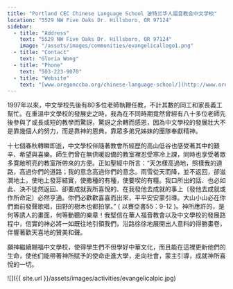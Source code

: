 ```yaml
---
title: "Portland CEC Chinese Language School 波特兰华人福音教会中文学校"
location: "5529 NW Five Oaks Dr. Hillsboro, OR 97124"
sidebar:
  - title: "Address"
    text: "5529 NW Five Oaks Dr. Hillsboro, OR 97124"
    image: "/assets/images/communities/evangelicallogo1.png"
  - title: "Contact"
    text: "Gloria Wong"
  - title: "Phone"
    text: "503-223-9070"
  - title: "Website"
    text: "[www.oregonccba.org/chinese-language-school/](http://www.oregonccba.org/chinese-language-school/)"
---
```


1997年以來，中文學校先後有80多位老師執鞭任教，不計其數的同工和家長義工幫忙。在重溫中文學校的發展史之時，我為在不同時期竟然曾經有八十多位老師先後參與了或長或短的教學而驚訝，驚訝之余轉而感恩，因為中文學校的發展壯大不是靠幾個人的努力，而是靠神的恩典，靠眾多弟兄姊妹的團隊奉獻精神。

十七個春秋轉瞬即逝，中文學校伴隨著教會所經歷的高山低谷也感受著其中的艱辛、希望與喜樂。師生們曾在無供暖設備的教室裡忍受寒冷上課，同時也享受著眾多寛敞明亮的教室所帶來的方便。正如聖經中所言：“天怎樣高過地，照樣我的道路，高過你們的道路；我的意念高過你們的意念。雨雪從天而降，並不返回，卻滋潤地土，使地上發芽結實，使撒種的有種，使要喫的有糧。我口所出的話、也必如此、決不徒然返回、卻要成就我所喜悅的、在我發他去成就的事上〔發他去成就或作所命定〕必然亨通。你們必歡歡喜喜而出來，平平安安蒙引導。大山小山必在你們面前發聲歌唱，田野的樹木也都拍掌。” ( 以賽亞書55：9-12 )。神所應許的，是何等誘人的畫面，何等動聽的樂章！我堅信在華人福音教會以及中文學校的發展路程中，信實的神必將一如既往地引領我們，沿路徐徐地展開出人意料的得勝畫卷，伴響著歡天喜地的贊美和聲。

願神繼續賜福中文學校，使得學生們不但學好中華文化，而且能在這裡更新他們的生命，使他们能帶著神所賦予的使命走進大學，走向社會，蒙主引導，成就神所喜悅的一切。

![]({{ site.url }}/assets/images/activities/evangelicalpic.jpg)
